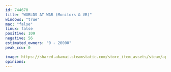 ```yaml
---
id: 744670
title: "WORLDS AT WAR (Monitors & VR)"
windows: "true"
mac: "false"
linux: false
positive: 109
negative: 56
estimated_owners: "0 - 20000"
peak_ccu: 0

image: https://shared.akamai.steamstatic.com/store_item_assets/steam/apps/744670/header.jpg?t=1575965061
opinions:
---
```

